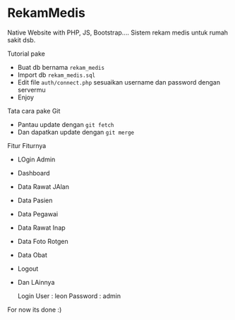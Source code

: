 # RekamMedis

Native Website with PHP, JS, Bootstrap....
Sistem rekam medis untuk rumah sakit dsb.

Tutorial pake

- Buat db bernama <code>rekam_medis</code>
- Import db <code>rekam_medis.sql</code>
- Edit file <code>auth/connect.php</code> sesuaikan username dan password dengan servermu
- Enjoy

Tata cara pake Git

- Pantau update dengan <code>git fetch</code>
- Dan dapatkan update dengan <code>git merge</code>

Fitur Fiturnya

- LOgin Admin
- Dashboard
- Data Rawat JAlan
- Data Pasien
- Data Pegawai
- Data Rawat Inap
- Data Foto Rotgen
- Data Obat
- Logout
- Dan LAinnya

  Login User : leon
  Password   : admin

For now its done :)
